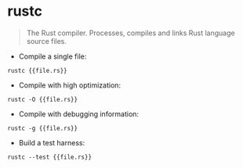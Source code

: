 # rustc

> The Rust compiler.
> Processes, compiles and links Rust language source files.

- Compile a single file:

`rustc {{file.rs}}`

- Compile with high optimization:

`rustc -O {{file.rs}}`

- Compile with debugging information:

`rustc -g {{file.rs}}`

- Build a test harness:

`rustc --test {{file.rs}}`
